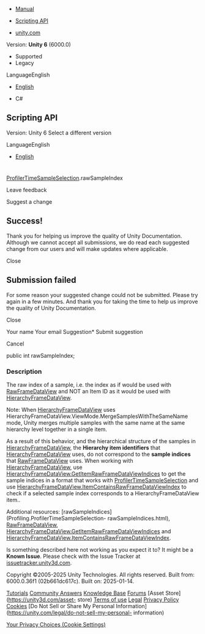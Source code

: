 [ ]()

  * [Manual](../Manual/index.html)
  * [Scripting API](../ScriptReference/index.html)

  * [unity.com](https://unity.com/)

Version: **Unity 6** (6000.0)

  * Supported
  * Legacy

LanguageEnglish

  * [English]()

  * C#

[ ](https://docs.unity3d.com)

## Scripting API

Version: Unity 6 Select a different version

LanguageEnglish

  * [English]()

#
[ProfilerTimeSampleSelection](Profiling.ProfilerTimeSampleSelection.html).rawSampleIndex

Leave feedback

Suggest a change

## Success!

Thank you for helping us improve the quality of Unity Documentation. Although
we cannot accept all submissions, we do read each suggested change from our
users and will make updates where applicable.

Close

## Submission failed

For some reason your suggested change could not be submitted. Please <a>try
again</a> in a few minutes. And thank you for taking the time to help us
improve the quality of Unity Documentation.

Close

Your name Your email Suggestion* Submit suggestion

Cancel

[ ]()

public int rawSampleIndex;

### Description

The raw index of a sample, i.e. the index as if would be used with
[RawFrameDataView](Profiling.RawFrameDataView.html) and NOT an Item ID as it
would be used with
[HierarchyFrameDataView](Profiling.HierarchyFrameDataView.html).

Note: When [HierarchyFrameDataView](Profiling.HierarchyFrameDataView.html)
uses HierarchyFrameDataView.ViewMode.MergeSamplesWithTheSameName mode, Unity
merges multiple samples with the same name at the same hierarchy level
together in a single item.  
  
As a result of this behavior, and the hierarchical structure of the samples in
[HierarchyFrameDataView](Profiling.HierarchyFrameDataView.html), the
**Hierarchy item identifiers** that
[HierarchyFrameDataView](Profiling.HierarchyFrameDataView.html) uses, do not
correspond to the **sample indices** that
[RawFrameDataView](Profiling.RawFrameDataView.html) uses. When working with
[HierarchyFrameDataView](Profiling.HierarchyFrameDataView.html), use
[HierarchyFrameDataView.GetItemRawFrameDataViewIndices](Profiling.HierarchyFrameDataView.GetItemRawFrameDataViewIndices.html)
to get the sample indices in a format that works with
[ProfilerTimeSampleSelection](Profiling.ProfilerTimeSampleSelection.html) and
use
[HierarchyFrameDataView.ItemContainsRawFrameDataViewIndex](Profiling.HierarchyFrameDataView.ItemContainsRawFrameDataViewIndex.html)
to check if a selected sample index corresponds to a HierarchyFrameDataView
item..  
  
Additional resources:
[rawSampleIndices](Profiling.ProfilerTimeSampleSelection-
rawSampleIndices.html), [RawFrameDataView](Profiling.RawFrameDataView.html),
[HierarchyFrameDataView.GetItemRawFrameDataViewIndices](Profiling.HierarchyFrameDataView.GetItemRawFrameDataViewIndices.html)
and
[HierarchyFrameDataView.ItemContainsRawFrameDataViewIndex](Profiling.HierarchyFrameDataView.ItemContainsRawFrameDataViewIndex.html).

Is something described here not working as you expect it to? It might be a
**Known Issue**. Please check with the Issue Tracker at
[issuetracker.unity3d.com](https://issuetracker.unity3d.com).

Copyright ©2005-2025 Unity Technologies. All rights reserved. Built from:
6000.0.36f1 (02b661dc617c). Built on: 2025-01-14.

[Tutorials](https://unity3d.com/learn) [Community
Answers](https://answers.unity3d.com) [Knowledge
Base](https://support.unity3d.com/hc/en-us)
[Forums](https://forum.unity3d.com) [Asset Store](https://unity3d.com/asset-
store) [Terms of use](https://docs.unity3d.com/Manual/TermsOfUse.html)
[Legal](https://unity.com/legal) [Privacy
Policy](https://unity.com/legal/privacy-policy)
[Cookies](https://unity.com/legal/cookie-policy) [Do Not Sell or Share My
Personal Information](https://unity.com/legal/do-not-sell-my-personal-
information)

[Your Privacy Choices (Cookie Settings)](javascript:void\(0\);)

